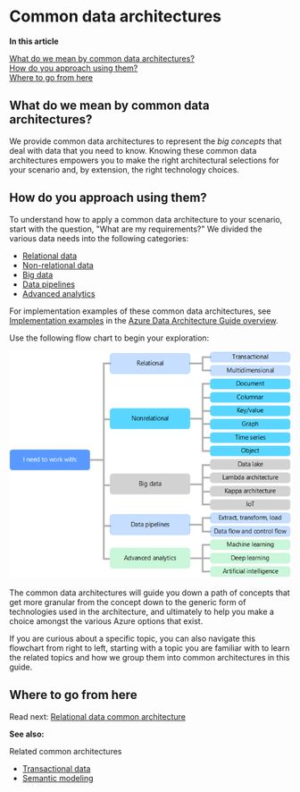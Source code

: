 # Common data architectures

**In this article**

[What do we mean by common data architectures?](#meaning)   
[How do you approach using them?](#use)  
[Where to go from here](#wheretogo)  

## <a name="meaning"></a> What do we mean by common data architectures?
We provide common data architectures to represent the _big concepts_ that deal with data that you need to know. Knowing these common data architectures empowers you to make the right architectural selections for your scenario and, by extension, the right technology choices.

## <a name="use"></a> How do you approach using them?
To understand how to apply a common data architecture to your scenario, start with the question, "What are my requirements?" We divided the various data needs into the following categories:

- [Relational data](./relational-data.md)
- [Non-relational data](./non-relational-data.md)
- [Big data](./big-data.md)
- [Data pipelines](./data-pipeline.md)
- [Advanced analytics](./advanced-analytics.md)

For implementation examples of these common data architectures, see [Implementation examples](../overview.md#implementation-examples) in the [Azure Data Architecture Guide overview](../overview.md).

Use the following flow chart to begin your exploration: <!-- Note that the image uses "Nonrelational" it should be hyphenated to match the text. Typically the prefix "non" doesn't take a hyphen, but this is one of those terms that does. Try the image with less pastel. Also, add "Data warehouse" under "Relational."-->

![Common Data Architectures Conceptual Flow Chart](./images/concept-flowchart.png)

The common data architectures will guide you down a path of concepts that get more granular from the concept down to the generic form of technologies used in the architecture, and ultimately to help you make a choice amongst the various Azure options that exist.

If you are curious about a specific topic, you can also navigate this flowchart from right to left, starting with a topic you are familiar with to learn the related topics and how we group them into common architectures in this guide.

## <a name="wheretogo"></a>Where to go from here

Read next: [Relational data common architecture](./relational-data.md)

**See also:**

Related common architectures
- [Transactional data](./transactional-data.md)
- [Semantic modeling](./semantic-modeling.md)
